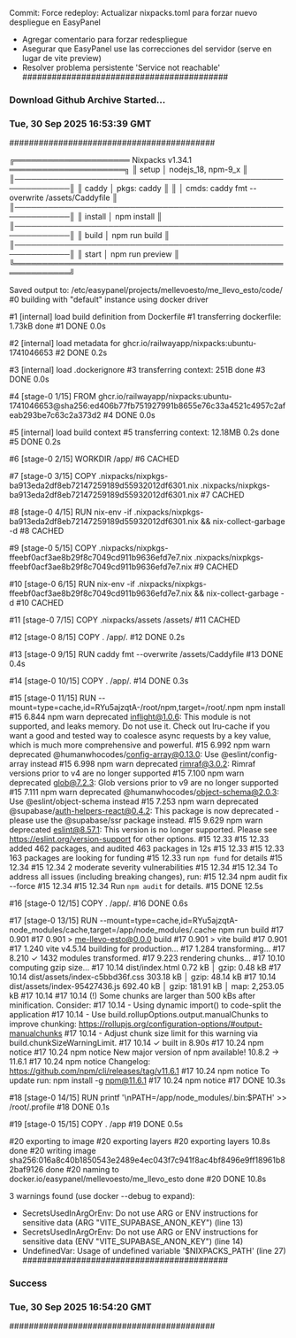 Commit: Force redeploy: Actualizar nixpacks.toml para forzar nuevo despliegue en EasyPanel

- Agregar comentario para forzar redespliegue
- Asegurar que EasyPanel use las correcciones del servidor (serve en lugar de vite preview)
- Resolver problema persistente 'Service not reachable' 
##########################################
### Download Github Archive Started...
### Tue, 30 Sep 2025 16:53:39 GMT
##########################################


╔═════════════════════ Nixpacks v1.34.1 ═════════════════════╗
║ setup      │ nodejs_18, npm-9_x                            ║
║────────────────────────────────────────────────────────────║
║ caddy      │ pkgs: caddy                                   ║
║            │ cmds: caddy fmt --overwrite /assets/Caddyfile ║
║────────────────────────────────────────────────────────────║
║ install    │ npm install                                   ║
║────────────────────────────────────────────────────────────║
║ build      │ npm run build                                 ║
║────────────────────────────────────────────────────────────║
║ start      │ npm run preview                               ║
╚════════════════════════════════════════════════════════════╝


Saved output to:
  /etc/easypanel/projects/mellevoesto/me_llevo_esto/code/
#0 building with "default" instance using docker driver

#1 [internal] load build definition from Dockerfile
#1 transferring dockerfile: 1.73kB done
#1 DONE 0.0s

#2 [internal] load metadata for ghcr.io/railwayapp/nixpacks:ubuntu-1741046653
#2 DONE 0.2s

#3 [internal] load .dockerignore
#3 transferring context: 251B done
#3 DONE 0.0s

#4 [stage-0  1/15] FROM ghcr.io/railwayapp/nixpacks:ubuntu-1741046653@sha256:ed406b77fb751927991b8655e76c33a4521c4957c2afeab293be7c63c2a373d2
#4 DONE 0.0s

#5 [internal] load build context
#5 transferring context: 12.18MB 0.2s done
#5 DONE 0.2s

#6 [stage-0  2/15] WORKDIR /app/
#6 CACHED

#7 [stage-0  3/15] COPY .nixpacks/nixpkgs-ba913eda2df8eb72147259189d55932012df6301.nix .nixpacks/nixpkgs-ba913eda2df8eb72147259189d55932012df6301.nix
#7 CACHED

#8 [stage-0  4/15] RUN nix-env -if .nixpacks/nixpkgs-ba913eda2df8eb72147259189d55932012df6301.nix && nix-collect-garbage -d
#8 CACHED

#9 [stage-0  5/15] COPY .nixpacks/nixpkgs-ffeebf0acf3ae8b29f8c7049cd911b9636efd7e7.nix .nixpacks/nixpkgs-ffeebf0acf3ae8b29f8c7049cd911b9636efd7e7.nix
#9 CACHED

#10 [stage-0  6/15] RUN nix-env -if .nixpacks/nixpkgs-ffeebf0acf3ae8b29f8c7049cd911b9636efd7e7.nix && nix-collect-garbage -d
#10 CACHED

#11 [stage-0  7/15] COPY .nixpacks/assets /assets/
#11 CACHED

#12 [stage-0  8/15] COPY . /app/.
#12 DONE 0.2s

#13 [stage-0  9/15] RUN  caddy fmt --overwrite /assets/Caddyfile
#13 DONE 0.4s

#14 [stage-0 10/15] COPY . /app/.
#14 DONE 0.3s

#15 [stage-0 11/15] RUN --mount=type=cache,id=RYu5ajzqtA-/root/npm,target=/root/.npm npm install
#15 6.844 npm warn deprecated inflight@1.0.6: This module is not supported, and leaks memory. Do not use it. Check out lru-cache if you want a good and tested way to coalesce async requests by a key value, which is much more comprehensive and powerful.
#15 6.992 npm warn deprecated @humanwhocodes/config-array@0.13.0: Use @eslint/config-array instead
#15 6.998 npm warn deprecated rimraf@3.0.2: Rimraf versions prior to v4 are no longer supported
#15 7.100 npm warn deprecated glob@7.2.3: Glob versions prior to v9 are no longer supported
#15 7.111 npm warn deprecated @humanwhocodes/object-schema@2.0.3: Use @eslint/object-schema instead
#15 7.253 npm warn deprecated @supabase/auth-helpers-react@0.4.2: This package is now deprecated - please use the @supabase/ssr package instead.
#15 9.629 npm warn deprecated eslint@8.57.1: This version is no longer supported. Please see https://eslint.org/version-support for other options.
#15 12.33 
#15 12.33 added 462 packages, and audited 463 packages in 12s
#15 12.33 
#15 12.33 163 packages are looking for funding
#15 12.33   run `npm fund` for details
#15 12.34 
#15 12.34 2 moderate severity vulnerabilities
#15 12.34 
#15 12.34 To address all issues (including breaking changes), run:
#15 12.34   npm audit fix --force
#15 12.34 
#15 12.34 Run `npm audit` for details.
#15 DONE 12.5s

#16 [stage-0 12/15] COPY . /app/.
#16 DONE 0.6s

#17 [stage-0 13/15] RUN --mount=type=cache,id=RYu5ajzqtA-node_modules/cache,target=/app/node_modules/.cache npm run build
#17 0.901 
#17 0.901 > me-llevo-esto@0.0.0 build
#17 0.901 > vite build
#17 0.901 
#17 1.240 vite v4.5.14 building for production...
#17 1.284 transforming...
#17 8.210 ✓ 1432 modules transformed.
#17 9.223 rendering chunks...
#17 10.10 computing gzip size...
#17 10.14 dist/index.html                   0.72 kB │ gzip:   0.48 kB
#17 10.14 dist/assets/index-c5bbd36f.css  303.18 kB │ gzip:  48.14 kB
#17 10.14 dist/assets/index-95427436.js   692.40 kB │ gzip: 181.91 kB │ map: 2,253.05 kB
#17 10.14 
#17 10.14 (!) Some chunks are larger than 500 kBs after minification. Consider:
#17 10.14 - Using dynamic import() to code-split the application
#17 10.14 - Use build.rollupOptions.output.manualChunks to improve chunking: https://rollupjs.org/configuration-options/#output-manualchunks
#17 10.14 - Adjust chunk size limit for this warning via build.chunkSizeWarningLimit.
#17 10.14 ✓ built in 8.90s
#17 10.24 npm notice
#17 10.24 npm notice New major version of npm available! 10.8.2 -> 11.6.1
#17 10.24 npm notice Changelog: https://github.com/npm/cli/releases/tag/v11.6.1
#17 10.24 npm notice To update run: npm install -g npm@11.6.1
#17 10.24 npm notice
#17 DONE 10.3s

#18 [stage-0 14/15] RUN printf '\nPATH=/app/node_modules/.bin:$PATH' >> /root/.profile
#18 DONE 0.1s

#19 [stage-0 15/15] COPY . /app
#19 DONE 0.5s

#20 exporting to image
#20 exporting layers
#20 exporting layers 10.8s done
#20 writing image sha256:016a8c40b1850543e2489e4ec043f7c941f8ac4bf8496e9ff18961b82baf9126 done
#20 naming to docker.io/easypanel/mellevoesto/me_llevo_esto done
#20 DONE 10.8s

 3 warnings found (use docker --debug to expand):
 - SecretsUsedInArgOrEnv: Do not use ARG or ENV instructions for sensitive data (ARG "VITE_SUPABASE_ANON_KEY") (line 13)
 - SecretsUsedInArgOrEnv: Do not use ARG or ENV instructions for sensitive data (ENV "VITE_SUPABASE_ANON_KEY") (line 14)
 - UndefinedVar: Usage of undefined variable '$NIXPACKS_PATH' (line 27)
##########################################
### Success
### Tue, 30 Sep 2025 16:54:20 GMT
##########################################